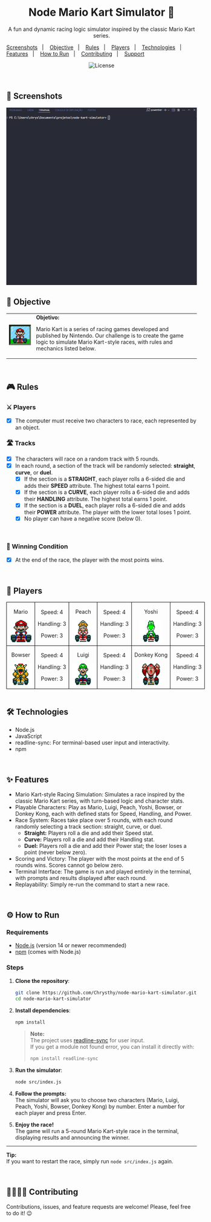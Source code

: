 <h1 align="center">Node Mario Kart Simulator 🏁</h1>

<p align="center"> A fun and dynamic racing logic simulator inspired by the classic Mario Kart series.</p>

<p align="center">

<a href="#-screenshots">Screenshots</a>&nbsp;&nbsp;&nbsp;|&nbsp;&nbsp;&nbsp;
<a href="#-objective">Objective</a>&nbsp;&nbsp;&nbsp;|&nbsp;&nbsp;&nbsp;
<a href="#-rules">Rules</a>&nbsp;&nbsp;&nbsp;|&nbsp;&nbsp;&nbsp;
<a href="#-players">Players</a>&nbsp;&nbsp;&nbsp;|&nbsp;&nbsp;&nbsp;
<a href="#-technologies">Technologies</a>&nbsp;&nbsp;&nbsp;|&nbsp;&nbsp;&nbsp;
<a href="#-features">Features</a>&nbsp;&nbsp;&nbsp;|&nbsp;&nbsp;&nbsp;
<a href="#-how-to-run">How to Run</a>&nbsp;&nbsp;&nbsp;|&nbsp;&nbsp;&nbsp;
<a href="#-contributing">Contributing</a>&nbsp;&nbsp;&nbsp;|&nbsp;&nbsp;&nbsp;
<a href="#support">Support</a>

</p>

<p align="center">
  <img alt="License" src="https://img.shields.io/static/v1?label=license&message=MIT&color=c920c9&labelColor=000000">
</p>

<br>

## 📸 Screenshots

<img src=".github/gif-do-projeto.gif" alt="gif do projeto">

<br>

## 🧭 Objective

  <table>
        <tr>
            <td>
                <img src="./docs/header.gif" alt="Mario Kart" width="200">
            </td>
            <td>
                <b>Objetivo:</b>
                <p>Mario Kart is a series of racing games developed and published by Nintendo. Our challenge is to create the game logic to simulate Mario Kart-style races, with rules and mechanics listed below.</p>
            </td>
        </tr>
    </table>

<br>

## 🎮 Rules

### ⚔️ Players

- [x] The computer must receive two characters to race, each represented by an object.

### 🛣️ Tracks

- [x] The characters will race on a random track with 5 rounds.
- [x] In each round, a section of the track will be randomly selected: **straight**, **curve**, or **duel**.
  - [x] If the section is a **STRAIGHT**, each player rolls a 6-sided die and adds their **SPEED** attribute. The highest total earns 1 point.
  - [x] If the section is a **CURVE**, each player rolls a 6-sided die and adds their **HANDLING** attribute. The highest total earns 1 point.
  - [x] If the section is a **DUEL**, each player rolls a 6-sided die and adds their **POWER** attribute. The player with the lower total loses 1 point.
  - [x] No player can have a negative score (below 0).

<br>

### 🏁 Winning Condition

- [x] At the end of the race, the player with the most points wins.

<br>

## 👥 Players

<table style="border-collapse: collapse; width: 800px; margin: 0 auto;">
        <tr>
            <td style="border: 1px solid black; text-align: center;">
                <p>Mario</p>
                <img src="./docs/mario.gif" alt="Mario Kart" width="60" height="60">
            </td>
            <td style="border: 1px solid black; text-align: center;">
                <p>Speed: 4</p>
                <p>Handling: 3</p>
                <p>Power: 3</p>
            </td>
             <td style="border: 1px solid black; text-align: center;">
                <p>Peach</p>
                <img src="./docs/peach.gif" alt="Mario Kart" width="60" height="60">
            </td>
            <td style="border: 1px solid black; text-align: center;">
               <p>Speed: 4</p>
                <p>Handling: 3</p>
                <p>Power: 3</p>
            </td>
              <td style="border: 1px solid black; text-align: center;">
                <p>Yoshi</p>
                <img src="./docs/yoshi.gif" alt="Mario Kart" width="60" height="60">
            </td>
            <td style="border: 1px solid black; text-align: center;">
                <p>Speed: 4</p>
                <p>Handling: 3</p>
                <p>Power: 3</p>
            </td>
        </tr>
        <tr>
            <td style="border: 1px solid black; text-align: center;">
                <p>Bowser</p>
                <img src="./docs/bowser.gif" alt="Mario Kart" width="60" height="60">
            </td>
            <td style="border: 1px solid black; text-align: center;">
                <p>Speed: 4</p>
                <p>Handling: 3</p>
                <p>Power: 3</p>
            </td>
            <td style="border: 1px solid black; text-align: center;">
                <p>Luigi</p>
                <img src="./docs/luigi.gif" alt="Mario Kart" width="60" height="60">
            </td>
            <td style="border: 1px solid black; text-align: center;">
                <p>Speed: 4</p>
                <p>Handling: 3</p>
                <p>Power: 3</p>
            </td>
            <td style="border: 1px solid black; text-align: center;">
                <p>Donkey Kong</p>
                <img src="./docs/dk.gif" alt="Mario Kart" width="60" height="60">
            </td>
            <td style="border: 1px solid black; text-align: center;">
                <p>Speed: 4</p>
                <p>Handling: 3</p>
                <p>Power: 3</p>
            </td>
        </tr>
    </table>

<br>

## 🛠 Technologies

- Node.js
- JavaScript
- readline-sync: For terminal-based user input and interactivity.
- npm 

<br> 

## ✨ Features

- Mario Kart-style Racing Simulation: Simulates a race inspired by the classic Mario Kart series, with turn-based logic and character stats.
- Playable Characters: Play as Mario, Luigi, Peach, Yoshi, Bowser, or Donkey Kong, each with defined stats for Speed, Handling, and Power.
- Race System: Races take place over 5 rounds, with each round randomly selecting a track section: straight, curve, or duel.
    - **Straight:** Players roll a die and add their Speed stat.
    - **Curve:** Players roll a die and add their Handling stat.
    - **Duel:** Players roll a die and add their Power stat; the loser loses a point (never below zero).
- Scoring and Victory: The player with the most points at the end of 5 rounds wins. Scores cannot go below zero.
- Terminal Interface: The game is run and played entirely in the terminal, with prompts and results displayed after each round.
- Replayability: Simply re-run the command to start a new race.

<br> 

## ⚙ How to Run

### Requirements

- [Node.js](https://nodejs.org/) (version 14 or newer recommended)
- [npm](https://www.npmjs.com/) (comes with Node.js)

### Steps

1. **Clone the repository**:

   ```bash
   git clone https://github.com/Chrysthy/node-mario-kart-simulator.git
   cd node-mario-kart-simulator
   ```

2. **Install dependencies**:

   ```bash
   npm install
   ```

   > **Note:**  
   > The project uses [readline-sync](https://www.npmjs.com/package/readline-sync) for user input.  
   > If you get a module not found error, you can install it directly with:
   > 
   > ```bash
   > npm install readline-sync
   > ```

3. **Run the simulator**:

   ```bash
   node src/index.js
   ```

4. **Follow the prompts:**  
   The simulator will ask you to choose two characters (Mario, Luigi, Peach, Yoshi, Bowser, Donkey Kong) by number. Enter a number for each player and press Enter.

5. **Enjoy the race!**  
   The game will run a 5-round Mario Kart-style race in the terminal, displaying results and announcing the winner.

---

**Tip:**  
If you want to restart the race, simply run `node src/index.js` again.

<br>

## 🫱🏻‍🫲🏻 Contributing
<p> Contributions, issues, and feature requests are welcome! Please, feel free to do it! 😉 </p>
